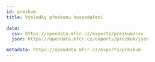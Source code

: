 ```yaml
---
id: prezkum
title: Výsledky přezkumu hospodaření

data:
  csv: https://opendata.mfcr.cz/exports/prezkum/csv
  json: https://opendata.mfcr.cz/exports/prezkum/json

metadata: https://opendata.mfcr.cz/exports/prezkum
---
```

